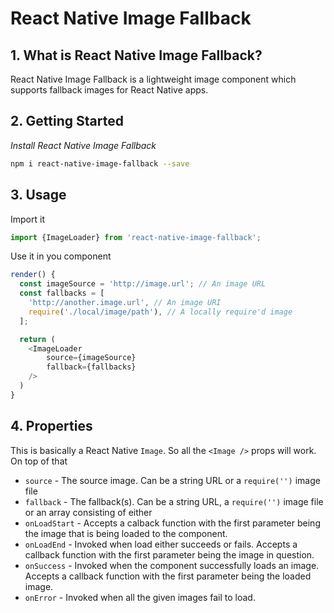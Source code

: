 # React Native Image Fallback

## 1. What is React Native Image Fallback?
React Native Image Fallback is a lightweight image component which supports fallback images for React Native apps.

## 2. Getting Started
*Install React Native Image Fallback*

```bash
npm i react-native-image-fallback --save
```

## 3. Usage
Import it
```js
import {ImageLoader} from 'react-native-image-fallback';
```

Use it in you component
```js
render() {
  const imageSource = 'http://image.url'; // An image URL
  const fallbacks = [
    'http://another.image.url', // An image URI
    require('./local/image/path'), // A locally require'd image
  ];

  return (
    <ImageLoader
        source={imageSource}
        fallback={fallbacks}
    />
  )
}
```

## 4. Properties

This is basically a React Native `Image`. So all the `<Image />` props will work. On top of that
- `source` - The source image. Can be a string URL or a `require('')` image file
- `fallback` - The fallback(s). Can be a string URL, a `require('')` image file or an array consisting of either
- `onLoadStart` - Accepts a calback function with the first parameter being the image that is being loaded to the component.
- `onLoadEnd` - Invoked when load either succeeds or fails. Accepts a callback function with the first parameter being the image in question.
- `onSuccess` - Invoked when the component successfully loads an image. Accepts a callback function with the first parameter being the loaded image.
- `onError` - Invoked when all the given images fail to load.
